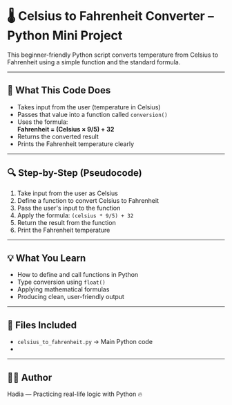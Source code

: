 # 🌡️ Celsius to Fahrenheit Converter – Python Mini Project

This beginner-friendly Python script converts temperature from Celsius to Fahrenheit using a simple function and the standard formula.

---

## 🧠 What This Code Does

- Takes input from the user (temperature in Celsius)  
- Passes that value into a function called `conversion()`  
- Uses the formula:  
  **Fahrenheit = (Celsius × 9/5) + 32**  
- Returns the converted result  
- Prints the Fahrenheit temperature clearly

---

## 🔍 Step-by-Step (Pseudocode)

1. Take input from the user as Celsius  
2. Define a function to convert Celsius to Fahrenheit  
3. Pass the user's input to the function  
4. Apply the formula: `(celsius * 9/5) + 32`  
5. Return the result from the function  
6. Print the Fahrenheit temperature

---

## 💡 What You Learn

- How to define and call functions in Python  
- Type conversion using `float()`  
- Applying mathematical formulas  
- Producing clean, user-friendly output

---

## 📁 Files Included

- `celsius_to_fahrenheit.py` → Main Python code
- 

---

## 👩‍💻 Author

Hadia — Practicing real-life logic with Python 🔥
